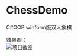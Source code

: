 # ChessDemo
C#OOP winform版双人象棋

效果图：<br/>
    ![项目截图](https://github.com/luokui666/ChessDemo/blob/master/ChessDemo/projectSub/sub.png)
